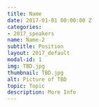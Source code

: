 ```yaml
---
title: Name
date: 2017-01-01 00:00:00 Z
categories:
- 2017_speakers
name: Name-2
subtitle: Position
layout: 2017_default
modal-id: 1
img: TBD.jpg
thumbnail: TBD.jpg
alt: Picture of TBD
topic: Topic
description: More Info
---
```


